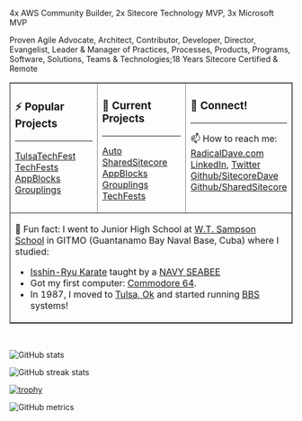 4x AWS Community Builder, 2x Sitecore Technology MVP, 3x Microsoft MVP

Proven Agile Advocate, Architect, Contributor, Developer, Director, Evangelist, Leader & Manager of Practices, Processes, Products, Programs, Software, Solutions, Teams & Technologies;18 Years Sitecore Certified & Remote
                               
<center>
<table width="100%" border="1"><tr><td valign="top" width="33%">
  
### ⚡ Popular Projects

<hr>

[TulsaTechFest](https://tulsatechfest.com)<br/>
[TechFests](https://techfests.com)<br/>
[AppBlocks](https://appblocks.net)<br/>
[Grouplings](https://grouplings.com)<br/>
  
  </td><td valign="top" width="33%">
  
### 🔭 Current Projects

<hr>

[Auto](https://github.com/radical-dave/auto)<br/>
[SharedSitecore](https://sharedsitecore.com)<br/>
[AppBlocks](https://appblocks.net)<br/>
[Grouplings](https://grouplings.com)<br/>
[TechFests](https://techfests.com)<br/>

  </td><td valign="top" width="33%">
  
### 👯 Connect!
  
<hr>

📫 How to reach me:<br/>
[RadicalDave.com](https://radicaldave.com)<br/>
[LinkedIn](https://linkedin.com/in/davidwalker),
[Twitter](https://twitter.com/davidwalker)<br/>
[Github/SitecoreDave](https://github.com/sitecoredave)<br/>
[Github/SharedSitecore](https://github.com/sharedsitecore)<br/>

  </td></tr><tr><td width="100%" colspan="3">
  
  💬 Fun fact: I went to Junior High School at [W.T. Sampson School](https://www.dodea.edu/WTsampsonEHS/about.cfm) in GITMO (Guantanamo Bay Naval Base, Cuba) where I studied:
  
  - [Isshin-Ryu Karate](https://en.wikipedia.org/wiki/Isshin-ryu) taught by a [NAVY SEABEE](https://www.necc.usff.navy.mil/seabees/)
  - Got my first computer: [Commodore 64](https://en.wikipedia.org/wiki/Commodore_64).
  - In 1987, I moved to [Tulsa, Ok](https://en.wikipedia.org/wiki/Tulsa,_Oklahoma) and started running [BBS](https://en.wikipedia.org/wiki/Bulletin_board_system) systems!
  
  </td></tr>
</table>
</center>
<br/>

![GitHub stats](https://github-readme-stats.vercel.app/api?username=radical-dave&show_icons=true&count_private=true)  

![GitHub streak stats](https://github-readme-streak-stats.herokuapp.com/?user=radical-dave)

[![trophy](https://github-profile-trophy.vercel.app/?username=radical-dave)](https://github.com/ryo-ma/github-profile-trophy)

![GitHub metrics](https://metrics.lecoq.io/radical-dave)
